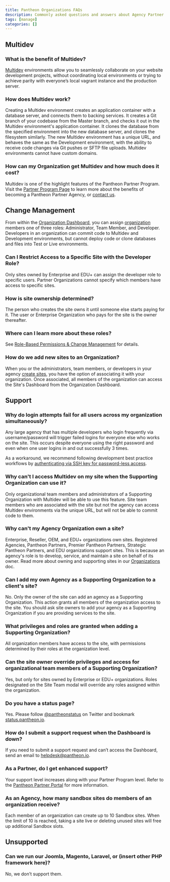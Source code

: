 ```yaml
---
title: Pantheon Organizations FAQs
description: Commonly asked questions and answers about Agency Partner Organizations using the Pantheon Platform.
tags: [manage]
categories: []
---
```

## Multidev

### What is the benefit of Multidev?

[Multidev](/docs/multidev/) environments allow you to seamlessly collaborate on your website development projects, without coordinating local environments or trying to achieve parity with everyone’s local vagrant instance and the production server.

### How does Multidev work?

Creating a Multidev environment creates an application container with a database server, and connects them to backing services. It creates a Git branch of your codebase from the Master branch, and checks it out in the Multidev environment's application container. It clones the database from the specified environment into the new database server, and clones the filesystem similarly. The new Multidev environment has a unique URL, and behaves the same as the Development environment, with the ability to receive code changes via Git pushes or SFTP file uploads. Multidev environments cannot have custom domains.

### How can my Organization get Multidev and how much does it cost?

Multidev is one of the highlight features of the Pantheon Partner Program. Visit the [Partner Program Page](https://pantheon.io/plans/partner-program) to learn more about the benefits of becoming a Pantheon Partner Agency, or [contact us](https://pantheon.io/contact-us).

## Change Management

From within the [Organization Dashboard](/docs/organization-dashboard/), you can assign [organization](/docs/organizations/) members one of three roles: Administrator, Team Member, and Developer. Developers in an organization can commit code to Multidev and Development environments, but cannot deploy code or clone databases and files into Test or Live environments.

### Can I Restrict Access to a Specific Site with the Developer Role?
Only sites owned by Enterprise and EDU+ can assign the developer role to specific users. Partner Organizations cannot specify which members have access to specific sites.

### How is site ownership determined?
The person who creates the site owns it until someone else starts paying for it. The user or Enterprise Organization who pays for the site is the owner thereafter.

### Where can I learn more about these roles?

See [Role-Based Permissions & Change Management](/docs/change-management/) for details.

### How do we add new sites to an Organization?

When you or the administrators, team members, or developers in your agency [create sites](https://dashboard.pantheon.io/sites/create), you have the option of associating it with your organization. Once associated, all members of the organization can access the Site's Dashboard from the Organization Dashboard.

## Support
### Why do login attempts fail for all users across my organization simultaneously?
Any large agency that has multiple developers who login frequently via username/password will trigger failed logins for everyone else who works on the site. This occurs despite everyone using the right password and even when one user logins in and out successfully 3 times.

As a workaround, we recommend following development best practice workflows by [authenticating via SSH key for password-less access](/docs/ssh-keys).

### Why can't I access Multidev on my site when the Supporting Organization can use it?
Only organizational team members and administrators of a Supporting Organization with Multidev will be able to use this feature. Site team members who are associated with the site but not the agency can access Multidev environments via the unique URL, but will not be able to commit code to them.

### Why can't my Agency Organization own a site?
Enterprise, Reseller, OEM, and EDU+ organizations own sites. Registered Agencies, Pantheon Partners, Premier Pantheon Partners, Strategic Pantheon Partners, and EDU organizations support sites. This is because an agency's role is to develop, service, and maintain a site on behalf of its owner. Read more about owning and supporting sites in our [Organizations](/docs/organizations/#organization-site-association) doc.

### Can I add my own Agency as a Supporting Organization to a client's site?

No. Only the owner of the site can add an agency as a Supporting Organization. This action grants all members of the organization access to the site. You should ask site owners to add your agency as a Supporting Organization if you are providing services to the site.

### What privileges and roles are granted when adding a Supporting Organization?
All organization members have access to the site, with permissions determined by their roles at the organization level.

### Can the site owner override privileges and access for organizational team members of a Supporting Organization?
Yes, but only for sites owned by Enterprise or EDU+ organizations. Roles designated on the Site Team modal will override any roles assigned within the organization.

### Do you have a status page?
Yes. Please follow [@pantheonstatus](https://twitter.com/pantheonstatus) on Twitter and bookmark [status.pantheon.io](https://status.pantheon.io/).

### How do I submit a support request when the Dashboard is down?
If you need to submit a support request and can’t access the Dashboard, send an email to helpdesk@pantheon.io.

### As a Partner, do I get enhanced support?
Your support level increases along with your Partner Program level. Refer to the [Pantheon Partner Portal](https://pantheon.io/plans/partner-portal) for more information.

### As an Agency, how many sandbox sites do members of an organization receive?

Each member of an organization can create up to 10 Sandbox sites. When the limit of 10 is reached, taking a site live or deleting unused sites will free up additional Sandbox slots.

## Unsupported

### Can we run our Joomla, Magento, Laravel, or (insert other PHP framework here)?
No, we don’t support them.
